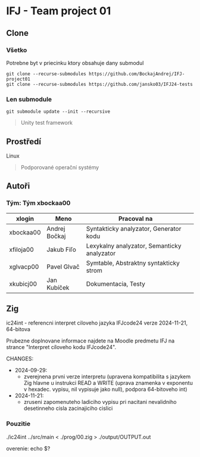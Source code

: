 # IFJ - Team project 01

## Clone
### Všetko
Potrebne byt v priecinku ktory obsahuje dany submodul
```
git clone --recurse-submodules https://github.com/BockajAndrej/IFJ-project01
git clone --recurse-submodules https://github.com/jansko03/IFJ24-tests
```
### Len submodule
```
git submodule update --init --recursive
```
> Unity test framework


## Prostředí
Linux
> Podporované operační systémy

## Autoři
### Tým: Tým xbockaa00
| xlogin | Meno | Pracoval na | |
| --- | --- | --- | --- |
| xbockaa00 | Andrej Bočkaj | Syntakticky analyzator, Generator kodu |
| xfiloja00 | Jakub Fiľo | Lexykalny analyzator, Semanticky analyzator|
| xglvacp00 | Pavel Glvač | Symtable, Abstraktny syntakticky strom |
| xkubicj00 | Jan Kubíček | Dokumentacia, Testy |


## Zig
ic24int - referencni interpret ciloveho jazyka IFJcode24
verze 2024-11-21, 64-bitova

Prubezne doplnovane informace najdete na Moodle predmetu IFJ na strance "Interpret cíloveho kodu IFJcode24".

CHANGES:
  * 2024-09-29:
    * zverejnena prvni verze interpretu (upravena kompatibilita s jazykem Zig hlavne u instrukci READ a WRITE (uprava znamenka v exponentu v hexadec. vypisu, nil vypisuje jako null), podpora 64-bitoveho int)
  * 2024-11-21:
    * zruseni zapomenuteho ladiciho vypisu pri nacitani nevalidniho desetinneho cisla zacinajiciho cislici

### Pouzitie
./ic24int ../src/main < ./prog/00.zig > ./output/OUTPUT.out 

overenie:
echo $?